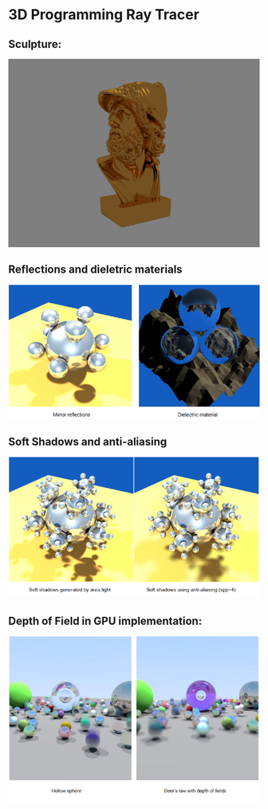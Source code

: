 # 3D Programming Ray Tracer

## Sculpture:

![Sculpture in gold reflecting light](./RT_Output.png)

## Reflections and dieletric materials

![Balls reflecting light and the ground and a moutain seen through three glass balls](./mirror_reflections.png)

## Soft Shadows and anti-aliasing

![Balls casting soft shadows in the ground](./soft_shadows.png)

## Depth of Field in GPU implementation:

![Scene with metallic, transparent and opaque balls](./GPU_DOF%20and%20Hollow%20sphere.png) 
